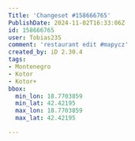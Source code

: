 ```yaml
---
Title: 'Changeset #158666765'
PublishDate: 2024-11-02T16:33:06Z
id: 158666765
user: Tobias235
comment: 'restaurant edit #mapycz'
created_by: iD 2.30.4
tags:
- Montenegro
- Kotor
- Kotor+
bbox:
  min_lon: 18.7703859
  min_lat: 42.42195
  max_lon: 18.7703859
  max_lat: 42.42195

---
```

